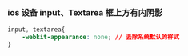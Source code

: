 ### ios 设备 input、Textarea 框上方有内阴影

```css
input, textarea{
    -webkit-appearance: none; // 去除系统默认的样式
}
```

